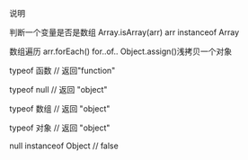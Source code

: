 说明

判断一个变量是否是数组
Array.isArray(arr)
arr instanceof Array

数组遍历
arr.forEach()
for..of..
Object.assign()浅拷贝一个对象

typeof 函数 // 返回"function"

typeof null // 返回 "object"

typeof 数组 // 返回 "object"

typeof 对象 // 返回 "object"

null instanceof Object // false